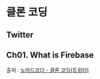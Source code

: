 # 클론 코딩

## Twitter

## Ch01. What is Firebase

출처 : [노마드코더 - 클론 코딩(트위터)](https://nomadcoders.co/nwitter/)

